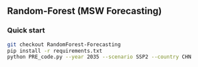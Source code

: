 ## Random-Forest (MSW Forecasting)

### Quick start
```bash
git checkout RandomForest-Forecasting
pip install -r requirements.txt
python PRE_code.py --year 2035 --scenario SSP2 --country CHN
